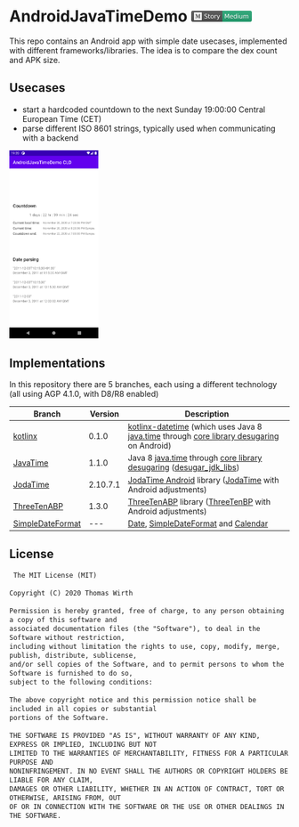 # AndroidJavaTimeDemo [<img src="https://raw.githubusercontent.com/G00fY2/AndroidJavaTimeDemo/JavaTime/media/medium-badge.svg" width=109>](https://medium.com/nanogiants/handling-dates-on-android-1fccccde9d54)
This repo contains an Android app with simple date usecases, implemented with different frameworks/libraries. The idea is to compare the dex count and APK size.

## Usecases
* start a hardcoded countdown to the next Sunday 19:00:00 Central European Time (CET)
* parse different ISO 8601 strings, typically used when communicating with a backend

[<img src="https://raw.githubusercontent.com/G00fY2/AndroidJavaTimeDemo/JavaTime/media/device-2020-11-20-192105.png" width=160>](https://raw.githubusercontent.com/G00fY2/AndroidJavaTimeDemo/JavaTime/media/device-2020-11-20-192105.png)

## Implementations
In this repository there are 5 branches, each using a different technology (all using AGP 4.1.0, with D8/R8 enabled)

|     Branch    |     Version   |  Description  |
| ------------- | ------------- | ------------- |
| [kotlinx](https://github.com/G00fY2/AndroidJavaTimeDemo/tree/kotlinx) | 0.1.0 | [kotlinx-datetime](https://github.com/Kotlin/kotlinx-datetime) (which uses Java 8 [java.time](https://docs.oracle.com/javase/8/docs/api/java/time/package-summary.html) through [core library desugaring](https://developer.android.com/studio/write/java8-support-table) on Android) |
| [JavaTime](https://github.com/G00fY2/AndroidJavaTimeDemo/tree/JavaTime) | 1.1.0 | Java 8 [java.time](https://docs.oracle.com/javase/8/docs/api/java/time/package-summary.html) through [core library desugaring](https://developer.android.com/studio/write/java8-support-table) ([desugar_jdk_libs](https://github.com/google/desugar_jdk_libs)) |
| [JodaTime](https://github.com/G00fY2/AndroidJavaTimeDemo/tree/JodaTime) | 2.10.7.1 | [JodaTime Android](https://github.com/dlew/joda-time-android) library ([JodaTime](https://www.joda.org/joda-time/) with Android adjustments) |
| [ThreeTenABP](https://github.com/G00fY2/AndroidJavaTimeDemo/tree/ThreeTenABP) | 1.3.0 | [ThreeTenABP](https://github.com/JakeWharton/ThreeTenABP) library ([ThreeTenBP](https://www.threeten.org/threetenbp/) with Android adjustments) |
| [SimpleDateFormat](https://github.com/G00fY2/AndroidJavaTimeDemo/tree/SimpleDateFormat) | --- | [Date](https://developer.android.com/reference/java/util/Date), [SimpleDateFormat](https://developer.android.com/reference/java/text/SimpleDateFormat) and [Calendar](https://developer.android.com/reference/java/util/Calendar) |


## License
     The MIT License (MIT)

    Copyright (C) 2020 Thomas Wirth

    Permission is hereby granted, free of charge, to any person obtaining a copy of this software and
    associated documentation files (the "Software"), to deal in the Software without restriction,
    including without limitation the rights to use, copy, modify, merge, publish, distribute, sublicense,
    and/or sell copies of the Software, and to permit persons to whom the Software is furnished to do so,
    subject to the following conditions:

    The above copyright notice and this permission notice shall be included in all copies or substantial
    portions of the Software.

    THE SOFTWARE IS PROVIDED "AS IS", WITHOUT WARRANTY OF ANY KIND, EXPRESS OR IMPLIED, INCLUDING BUT NOT
    LIMITED TO THE WARRANTIES OF MERCHANTABILITY, FITNESS FOR A PARTICULAR PURPOSE AND
    NONINFRINGEMENT. IN NO EVENT SHALL THE AUTHORS OR COPYRIGHT HOLDERS BE LIABLE FOR ANY CLAIM,
    DAMAGES OR OTHER LIABILITY, WHETHER IN AN ACTION OF CONTRACT, TORT OR OTHERWISE, ARISING FROM, OUT
    OF OR IN CONNECTION WITH THE SOFTWARE OR THE USE OR OTHER DEALINGS IN THE SOFTWARE.

